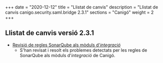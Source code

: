 +++
date        = "2020-12-12"
title       = "Llistat de canvis"
description = "Llistat de canvis canigo.security.saml.bridge 2.3.1"
sections    = "Canigó"
weight		= 2
+++

## Llistat de canvis versió 2.3.1

- [Revisió de regles SonarQube als mòduls d'_integració_](/noticies/2020-09-09-Revisio_regles_SonarQube_moduls_integracio/)
   - S'han revisat i resolt els problemes detectats per les regles de SonarQube als mòduls d'_integració_ de Canigó.

